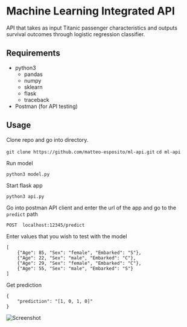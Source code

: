 # Machine Learning Integrated API
API that takes as input Titanic passenger characteristics and outputs 
survival outcomes through logistic regression classifier.

## Requirements
* python3
    * pandas
    * numpy
    * sklearn
    * flask
    * traceback
* Postman (for API testing)

## Usage
Clone repo and go into directory.

```git clone https://github.com/matteo-esposito/ml-api.git```
```cd ml-api```

Run model

```python3 model.py```

Start flask app

```python3 api.py```

Go into postman API client and enter the url of the app and go to the `predict` path

```POST  localhost:12345/predict```

Enter values that you wish to test with the model

```
[
    {"Age": 85, "Sex": "female", "Embarked": "S"},
    {"Age": 22, "Sex": "male", "Embarked": "C"},
    {"Age": 29, "Sex": "female", "Embarked": "C"},
    {"Age": 55, "Sex": "male", "Embarked": "S"}
]
```

Get prediction

```
{
    "prediction": "[1, 0, 1, 0]"
}
```

![Screenshot](https://imgur.com/a/jdmujmq)

